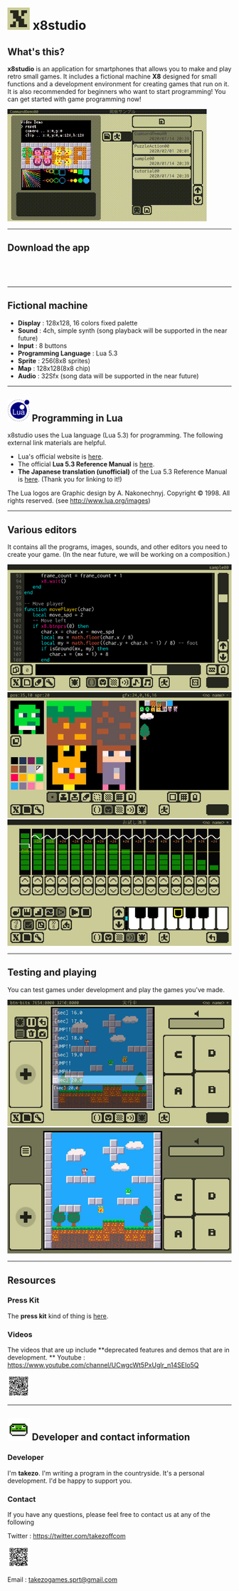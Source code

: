 # <img src="imgs/home/app_icon_192x192.png" width="50"> x8studio

## What's this?

**x8studio** is an application for smartphones that allows you to make and play retro small games.
It includes a fictional machine **X8** designed for small functions and a development environment for creating games that run on it.
It is also recommended for beginners who want to start programming!
You can get started with game programming now!

![](imgs/home/x8_digest_demo.gif "Digest")

---

## Download the app

<a href="https://apps.apple.com/us/app/x8studio/id1483337008?mt=8" style="display:inline-block;overflow:hidden;background:url(https://linkmaker.itunes.apple.com/en-us/badge-lrg.svg?releaseDate=2020-04-08&kind=iossoftware&bubble=ios_apps) no-repeat;width:135px;height:40px;"></a>

---

## Fictional machine

- **Display** : 128x128, 16 colors fixed palette
- **Sound** : 4ch, simple synth (song playback will be supported in the near future)
- **Input** : 8 buttons
- **Programming Language** : Lua 5.3
- **Sprite** : 256(8x8 sprites)
- **Map** : 128x128(8x8 chip)
- **Audio** : 32Sfx (song data will be supported in the near future)

---

## <img src="imgs/lua/Lua-LoGo_128x128.png" width="50"> Programming in Lua

x8studio uses the Lua language (Lua 5.3) for programming. The following external link materials are helpful.

- Lua's official website is [here](https://www.lua.org/home.html).
- The official **Lua 5.3 Reference Manual** is [here](https://www.lua.org/manual/5.3/).
- **The Japanese translation (unofficial)** of the Lua 5.3 Reference Manual is [here](http://milkpot.sakura.ne.jp/lua/lua53_manual_ja.html). (Thank you for linking to it!)

The Lua logos are Graphic design by A. Nakonechnyj. Copyright © 1998. All rights reserved. (see http://www.lua.org/images)

---

## Various editors

It contains all the programs, images, sounds, and other editors you need to create your game. (In the near future, we will be working on a composition.)

![](imgs/home/x8_mode_code.png "Code Editor")
![](imgs/home/x8_mode_gfx.png "Gfx Editor")
![](imgs/home/x8_mode_sfx.png "Sfx Editor")

---

## Testing and playing

You can test games under development and play the games you've made.

![](imgs/home/x8_mode_debug.png "Debug Mode")
![](imgs/home/x8_mode_run.png "Run Mode")

---

## Resources

### Press Kit

The **press kit** kind of thing is [here](press/press_kit.md).

### Videos

The videos that are up include **deprecated features and demos that are in development. **
Youtube : https://www.youtube.com/channel/UCwgcWt5PxUglr_n14SEIo5Q

<img src="imgs/home/x8_youtube_link.gif" width="50">

---

## <img src="imgs/home/takezoff-com-icon.png" width="50"> Developer and contact information

### Developer

I'm **takezo**. I'm writing a program in the countryside.
It's a personal development. I'd be happy to support you.

### Contact

If you have any questions, please feel free to contact us at any of the following

Twitter : https://twitter.com/takezoffcom

<img src="imgs/home/x8_twitter_link.gif" width="50">

<p>Email : <a href="mailto:takezogames.sprt@gmail.com">takezogames.sprt@gmail.com</a></p>

